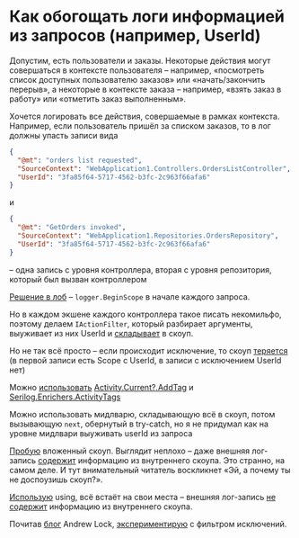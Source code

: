 # Как обогощать логи информацией из запросов (например, UserId)

Допустим, есть пользователи и заказы. Некоторые действия могут совершаться в контексте пользователя – например, «посмотреть список доступных пользователю заказов» или «начать/закончить перерыв», а некоторые в контексте заказа – например, «взять заказ в работу» или «отметить заказ выполненным».

Хочется логировать все действия, совершаемые в рамках контекста. Например, если пользователь пришёл за списком заказов, то в лог должны упасть записи вида
```json
{
  "@mt": "orders list requested",
  "SourceContext": "WebApplication1.Controllers.OrdersListController",
  "UserId": "3fa85f64-5717-4562-b3fc-2c963f66afa6"
}
```
и
```json
{
  "@mt": "GetOrders invoked",
  "SourceContext": "WebApplication1.Repositories.OrdersRepository",
  "UserId": "3fa85f64-5717-4562-b3fc-2c963f66afa6"
}
```
– одна запись с уровня контроллера, вторая с уровня репозитория, который был вызван контроллером

[Решение в лоб](https://github.com/askazakov/scope-per-request-example/blob/68d829b2921f60687d4f680c3d975136a005f5dd/WebApplication1/Controllers/OrdersListController.cs#L23) – `logger.BeginScope` в начале каждого запроса.

Но в каждом экшене каждого контроллера такое писать некомильфо, поэтому делаем `IActionFilter`, который разбирает аргументы, выуживает из них UserId и [складывает](https://github.com/askazakov/scope-per-request-example/blob/68d829b2921f60687d4f680c3d975136a005f5dd/WebApplication1/Infrastructure/EnrichActivityActionFilter.cs#L27) в скоуп.

Но не так всё просто – если происходит исключение, то скоуп [теряется](https://github.com/askazakov/scope-per-request-example/blob/24631fcb46054214e5f7315e4e88335cda8e27a2/exception.log.txt) (в первой записи есть Scope с UserId, в записи с исключением UserId нет)

Можно [использовать](https://github.com/askazakov/scope-per-request-example/blob/main/WebApplication1/Infrastructure/EnrichActivityActionFilter.cs#L26) [Activity.Current?.AddTag](https://docs.microsoft.com/en-us/dotnet/api/system.diagnostics.activity.addtag?view=net-6.0#system-diagnostics-activity-addtag(system-string-system-string)) и [Serilog.Enrichers.ActivityTags](https://www.nuget.org/packages/Serilog.Enrichers.ActivityTags/)

Можно использовать мидлварю, складывающую всё в скоуп, потом вызывающую `next`, обернутый в try-catch, но я не придумал как на уровне мидлвари выуживать userId из запроса

[Пробую](https://github.com/askazakov/scope-per-request-example/commit/9d244eb9f003693bc7656b9ab70436fdd1772bc0) вложенный скоуп. Выглядит неплохо – даже внешняя лог-запись [содержит](https://github.com/askazakov/scope-per-request-example/commit/9d244eb9f003693bc7656b9ab70436fdd1772bc0#diff-dd97ae7df1c6ebe932616c90f1b466fc4094be21f52c3165c4f3e6f7515f5ce6R61) информацию из внутреннего скоупа. Это странно, на самом деле. И тут внимательный читатель воскликнет «Эй, а почему ты не доспоузишь скоуп?». 

[Использую](https://github.com/askazakov/scope-per-request-example/commit/f98a2227ab20047769923ab78b24ea609d253e96) using, всё встаёт на свои места – внешняя лог-запись [не содержит](https://github.com/askazakov/scope-per-request-example/commit/f98a2227ab20047769923ab78b24ea609d253e96#diff-6530731105c5137cb382897f4044a25f43a6abba562f0cc86cc4e8f98eb81c82R62~~~~) информацию из внутреннего скоупа.

Почитав [блог](https://andrewlock.net/how-to-include-scopes-when-logging-exceptions-in-asp-net-core/#using-exception-filters-to-capture-scopes) Andrew Lock, [экспериментирую](https://github.com/askazakov/scope-per-request-example/commit/f471c2529f3c151264ab39a6bc10a2f231625ca9) с фильтром исключений.
